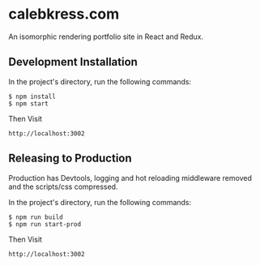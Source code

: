 # calebkress.com

An isomorphic rendering portfolio site in React and Redux.

## Development Installation

In the project's directory, run the following commands:

```
$ npm install
$ npm start
```

Then Visit

```
http://localhost:3002
```

## Releasing to Production

Production has Devtools, logging and hot reloading middleware removed and the scripts/css compressed.

In the project's directory, run the following commands:

```
$ npm run build
$ npm run start-prod
```

Then Visit

```
http://localhost:3002
```
